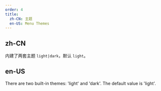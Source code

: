 ```yaml
---
order: 4
title:
  zh-CN: 主题
  en-US: Menu Themes
---
```


## zh-CN

内建了两套主题 `light|dark`，默认 `light`。

## en-US

There are two built-in themes: 'light' and 'dark'. The default value is 'light'.

